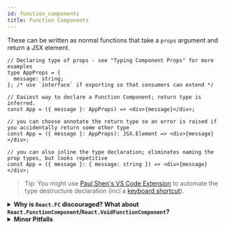 ```yaml
---
id: function_components
title: Function Components
---
```


These can be written as normal functions that take a `props` argument and return a JSX element.

```tsx
// Declaring type of props - see "Typing Component Props" for more examples
type AppProps = {
  message: string;
}; /* use `interface` if exporting so that consumers can extend */

// Easiest way to declare a Function Component; return type is inferred.
const App = ({ message }: AppProps) => <div>{message}</div>;

// you can choose annotate the return type so an error is raised if you accidentally return some other type
const App = ({ message }: AppProps): JSX.Element => <div>{message}</div>;

// you can also inline the type declaration; eliminates naming the prop types, but looks repetitive
const App = ({ message }: { message: string }) => <div>{message}</div>;
```

> Tip: You might use [Paul Shen's VS Code Extension](https://marketplace.visualstudio.com/items?itemName=paulshen.paul-typescript-toolkit) to automate the type destructure declaration (incl a [keyboard shortcut](https://twitter.com/_paulshen/status/1392915279466745857?s=20)).

<details>

<summary><b>Why is <code>React.FC</code> discouraged? What about <code>React.FunctionComponent</code>/<code>React.VoidFunctionComponent</code>?</b></summary>

You may see this in many React+TypeScript codebases:

```tsx
const App: React.FunctionComponent<{ message: string }> = ({ message }) => (
  <div>{message}</div>
);
```

However, the general consensus today is that `React.FunctionComponent` (or the shorthand `React.FC`) is [discouraged](https://github.com/facebook/create-react-app/pull/8177). This is a nuanced opinion of course, but if you agree and want to remove `React.FC` from your codebase, you can use [this jscodeshift codemod](https://github.com/gndelia/codemod-replace-react-fc-typescript).

Some differences from the "normal function" version:

- `React.FunctionComponent` is explicit about the return type, while the normal function version is implicit (or else needs additional annotation).

- It provides typechecking and autocomplete for static properties like `displayName`, `propTypes`, and `defaultProps`.

  - Note that there are some known issues using `defaultProps` with `React.FunctionComponent`. See [this issue for details](https://github.com/typescript-cheatsheets/react-typescript-cheatsheet/issues/87). We maintain a separate `defaultProps` section you can also look up.

- Before the [React 18 type updates](https://github.com/DefinitelyTyped/DefinitelyTyped/pull/56210), `React.FunctionComponent` provided an implicit definition of `children` (see below), which was heavily debated and is one of the reasons [`React.FC` was removed from the Create React App TypeScript template](https://github.com/facebook/create-react-app/pull/8177).

```tsx
// before React 18 types
const Title: React.FunctionComponent<{ title: string }> = ({
  children,
  title,
}) => <div title={title}>{children}</div>;
```

<details>
<summary>(Deprecated)<b>Using <code>React.VoidFunctionComponent</code> or <code>React.VFC</code> instead</b></summary>

In [@types/react 16.9.48](https://github.com/DefinitelyTyped/DefinitelyTyped/pull/46643), the `React.VoidFunctionComponent` or `React.VFC` type was added for typing `children` explicitly.
However, please be aware that `React.VFC` and `React.VoidFunctionComponent` were deprecated in React 18 (https://github.com/DefinitelyTyped/DefinitelyTyped/pull/59882), so this interim solution is no longer necessary or recommended in React 18+.

Please use regular function components or `React.VFC` instead.

```ts
type Props = { foo: string };

// OK now, in future, error
const FunctionComponent: React.FunctionComponent<Props> = ({
  foo,
  children,
}: Props) => {
  return (
    <div>
      {foo} {children}
    </div>
  ); // OK
};

// Error now, in future, deprecated
const VoidFunctionComponent: React.VoidFunctionComponent<Props> = ({
  foo,
  children,
}) => {
  return (
    <div>
      {foo}
      {children}
    </div>
  );
};
```

</details>

- _In the future_, it may automatically mark props as `readonly`, though that's a moot point if the props object is destructured in the parameter list.

In most cases it makes very little difference which syntax is used, but you may prefer the more explicit nature of `React.FunctionComponent`.

</details>

<details>
<summary><b>Minor Pitfalls</b></summary>

These patterns are not supported:

**Conditional rendering**

```tsx
const MyConditionalComponent = ({ shouldRender = false }) =>
  shouldRender ? <div /> : false; // don't do this in JS either
const el = <MyConditionalComponent />; // throws an error
```

This is because due to limitations in the compiler, function components cannot return anything other than a JSX expression or `null`, otherwise it complains with a cryptic error message saying that the other type is not assignable to `Element`.

**Array.fill**

```tsx
const MyArrayComponent = () => Array(5).fill(<div />);
const el2 = <MyArrayComponent />; // throws an error
```

Unfortunately just annotating the function type will not help so if you really need to return other exotic types that React supports, you'd need to perform a type assertion:

```tsx
const MyArrayComponent = () => (Array(5).fill(<div />) as any) as JSX.Element;
```

[See commentary by @ferdaber here](https://github.com/typescript-cheatsheets/react-typescript-cheatsheet/issues/57).

</details>
